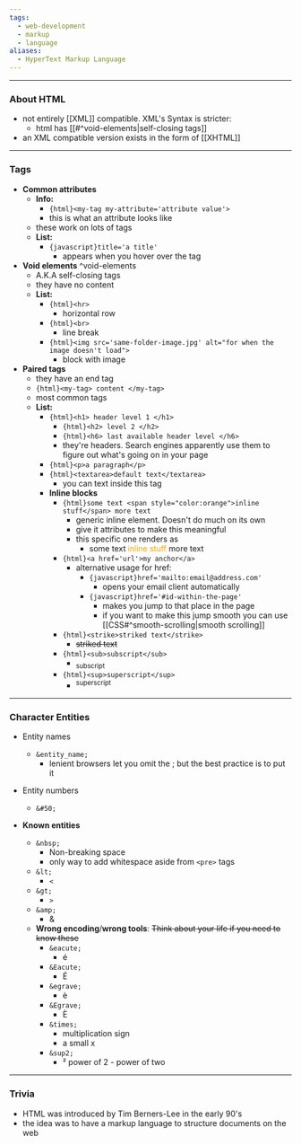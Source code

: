 ```yaml
---
tags:
  - web-development
  - markup
  - language
aliases:
  - HyperText Markup Language
---
```

---

### About HTML

- not entirely [[XML]] compatible. XML's Syntax is stricter:
	- html has [[#^void-elements|self-closing tags]]
- an XML compatible version exists in the form of [[XHTML]]

---

### Tags

- **Common attributes**
	- **Info:**
		- `{html}<my-tag my-attribute='attribute value'>`
		- this is what an attribute looks like
	- these work on lots of tags
	- **List:**
		- `{javascript}title='a title'`
			- appears when you hover over the tag
- **Void elements** ^void-elements
	- A.K.A self-closing tags
	- they have no content
	- **List:**
		- `{html}<hr>`
			- horizontal row
		- `{html}<br>`
			- line break
		- `{html}<img src='same-folder-image.jpg' alt="for when the image doesn't load">`
			- block with image
- **Paired tags**
	- they have an end tag
	- `{html}<my-tag> content </my-tag>`
	- most common tags
	- **List:**
		- `{html}<h1> header level 1 </h1>`
			- `{html}<h2> level 2 </h2>`
			- `{html}<h6> last available header level </h6>`
			- they're headers. Search engines apparently use them to figure out what's going on in your page
		- `{html}<p>a paragraph</p>`
		- `{html}<textarea>default text</textarea>`
			- you can text inside this tag
		- **Inline blocks**
			- `{html}some text <span style="color:orange">inline stuff</span> more text`
				- generic inline element. Doesn't do much on its own
				- give it attributes to make this meaningful
				- this specific one renders as
					- some text <span style="color:orange">inline stuff</span> more text
			- `{html}<a href='url'>my anchor</a>`
				- alternative usage for href:
					- `{javascript}href='mailto:email@address.com'`
						- opens your email client automatically
					- `{javascript}href='#id-within-the-page'`
						- makes you jump to that place in the page
						- if you want to make this jump smooth you can use [[CSS#^smooth-scrolling|smooth scrolling]]
			- `{html}<strike>striked text</strike>`
				- <strike>striked text</strike>
			- `{html}<sub>subscript</sub>`
				- <sub>subscript</sub>
			- `{html}<sup>superscript</sup>`
				- <sup>superscript</sup>
	
---

### Character Entities

- Entity names
	- `&entity_name;`
		- lenient browsers let you omit the ; but the best practice is to put it
- Entity numbers
	- `&#50;`
	
- **Known entities**
	- `&nbsp;`
		- Non-breaking space
		- only way to add whitespace aside from `<pre>` tags
	- `&lt;` 
		- `<`
	- `&gt;`
		- `>`
	- `&amp;`
		- &
	- **Wrong encoding**/**wrong tools**:
		~~Think about your life if you need to know these~~
		- `&eacute;`
			- é
		- `&Eacute;`
			- É
		- `&egrave;`
			- è
		- `&Egrave;`
			- È
		- `&times;`
			- multiplication sign
			- a small x
		- `&sup2;`
			- ² power of 2 - power of two

---

### Trivia

- HTML was introduced by Tim Berners-Lee in the early 90's
- the idea was to have a markup language to structure documents on the web